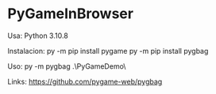 # PyGameInBrowser
Usa:
Python 3.10.8

Instalacion:
py -m pip install pygame
py -m pip install pygbag

Uso:
py -m pygbag .\PyGameDemo\

Links:
https://github.com/pygame-web/pygbag